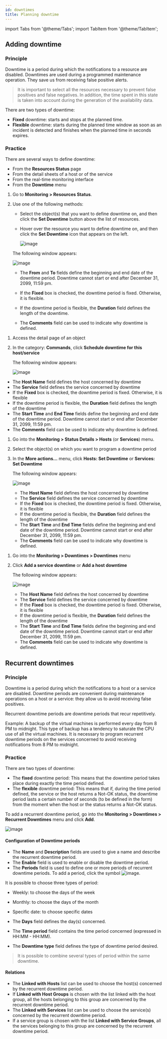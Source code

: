 ```yaml
---
id: downtimes
title: Planning downtime
---
```

import Tabs from '@theme/Tabs';
import TabItem from '@theme/TabItem';


## Adding downtime

### Principle

Downtime is a period during which the notifications to a
resource are disabled. Downtimes are used during a programmed
maintenance operation. They save us from receiving false positive alerts.

> It is important to select all the resources necessary to prevent
> false positives and false negatives. In addition, the time spent in
> this state is taken into account during the generation of the
> availability data.

There are two types of downtime:

-   **Fixed** downtime: starts and stops at the planned time.
-   **Flexible** downtime: starts during the planned time window
    as soon as an incident is detected and finishes when the planned time in
    seconds expires.

### Practice

There are several ways to define downtime:

-   From the **Resources Status** page
-   From the detail sheets of a host or of the service
-   From the real-time monitoring interface
-   From the **Downtime** menu

<Tabs groupId="sync">
<TabItem value="Resources Status page" label="Resources Status page">

1. Go to **Monitoring > Resources Status**.
2. Use one of the following methods:
    - Select the object(s) that you want to define downtime on, and then click the **Set Downtime** button above the list of resources.
    - Hover over the resource you want to define downtime on, and then click the **Set Downtime** icon that appears on the left.

        ![image](../assets/alerts/resources-status/dt-hover.gif)

    The following window appears:

    ![image](../assets/alerts/resources-status/dt-popup.png)

    -   The **From** and **To** fields define the beginning and
    end date of the downtime period. Downtime cannot start or end after December 31, 2099, 11:59 pm.

    -   If the **Fixed** box is checked, the downtime period is fixed. Otherwise, it
    is flexible.

    -   If the downtime period is flexible, the **Duration** field defines the
    length of the downtime.

    -   The **Comments** field can be used to indicate why downtime is
    defined.

</TabItem>
<TabItem value="Detailed sheet of an object" label="Detailed sheet of an object">

1.  Access the detail page of an object
2.  In the category: **Commands**, click **Schedule downtime for this
    host/service**

    The following window appears:

    ![image](../assets/alerts/downtime.png)

-   The **Host Name** field defines the host concerned by downtime
-   The **Service** field defines the service concerned by downtime
-   If the **Fixed** box is checked, the downtime period is fixed. Otherwise, it
    is flexible
-   If the downtime period is flexible, the **Duration** field defines the
    length of the downtime
-   The **Start Time** and **End Time** fields define the beginning and
    end date of the downtime period. Downtime cannot start or end after December 31, 2099, 11:59 pm.
-   The **Comments** field can be used to indicate why downtime is
    defined.

</TabItem>
<TabItem value="Real time monitoring" label="Real time monitoring">

1.  Go into the **Monitoring > Status Details > Hosts** (or **Services**)
    menu.
2.  Select the object(s) on which you want to program a downtime
    period
3.  In the **More actions…** menu, click **Hosts: Set Downtime** or
    **Services: Set Downtime**

    The following window appears:

    ![image](../assets/alerts/downtime.png)

    -   The **Host Name** field defines the host concerned by downtime
    -   The **Service** field defines the service concerned by downtime
    -   If the **Fixed** box is checked, the downtime period is fixed. Otherwise, it
        is flexible
    -   If the downtime period is flexible, the **Duration** field defines the
        length of the downtime
    -   The **Start Time** and **End Time** fields define the beginning and
        end date of the downtime period. Downtime cannot start or end after December 31, 2099, 11:59 pm.
    -   The **Comments** field can be used to indicate why downtime is
        defined.

</TabItem>
<TabItem value="Downtime menu" label="Downtime menu">

1.  Go into the **Monitoring > Downtimes > Downtimes** menu
2.  Click **Add a service downtime** or **Add a host downtime**

    The following window appears:

    ![image](../assets/alerts/downtime.png)

    -   The **Host Name** field defines the host concerned by downtime
    -   The **Service** field defines the service concerned by downtime
    -   If the **Fixed** box is checked, the downtime period is fixed. Otherwise, it
        is flexible
    -   If the downtime period is flexible, the **Duration** field defines the
        length of the downtime
    -   The **Start Time** and **End Time** fields define the beginning and
        end date of the downtime period. Downtime cannot start or end after December 31, 2099, 11:59 pm.
    -   The **Comments** field can be used to indicate why downtime is
        defined.

</TabItem>
</Tabs>

## Recurrent downtimes

### Principle

Downtime is a period during which the notifications to a
host or a service are disabled. Downtime periods are convenient during
maintenance operations on a host or a service: they allow us to avoid
receiving false positives.

Recurrent downtime periods are downtime periods that recur
repetitively.

Example: A backup of the virtual machines is performed every day from
8 PM to midnight. This type of backup has a tendency to saturate the
CPU use of all the virtual machines. It is necessary to program
recurrent downtime periods on the services concerned to avoid receiving
notifications from 8 PM to midnight.

### Practice

There are two types of downtime:

-   The **fixed** downtime period: This means that the downtime period
    takes place during exactly the time period defined.
-   The **flexible** downtime period: This means that if, during the time
    period defined, the service or the host returns a Not-OK status, the
    downtime period lasts a certain number of seconds (to be defined in
    the form) from the moment when the host or the status returns a
    Not-OK status.

To add a recurrent downtime period, go into the
**Monitoring > Downtimes > Recurrent Downtimes** menu and click
**Add**.

![image](../assets/alerts/05recurrentdowntimes.png)

#### Configuration of Downtime periods

-   The **Name** and **Description** fields are used to give a name and
    describe the recurrent downtime period.
-   The **Enable** field is used to enable or disable the downtime
    period.
-   The **Periods** field is used to define one or more periods of
    recurrent downtime periods. To add a period, click the symbol
    ![image](../assets/common/navigate_plus.png).

It is possible to choose three types of period:

-   Weekly: to choose the days of the week
-   Monthly: to choose the days of the month
-   Specific date: to choose specific dates

-   The **Days** field defines the day(s) concerned.
-   The **Time period** field contains the time period concerned
    (expressed in HH:MM - HH:MM).
-   The **Downtime type** field defines the type of downtime period
    desired.

> It is possible to combine several types of period within the same
> downtime.

#### Relations

-   The **Linked with Hosts** list can be used to choose the host(s)
    concerned by the recurrent downtime period.
-   If **Linked with Host Groups** is chosen with the list linked with
    the host group, all the hosts belonging to this group are concerned
    by the recurrent downtime period.
-   The **Linked with Services** list can be used to choose the
    service(s) concerned by the recurrent downtime period.
-   If a service group is chosen with the list **Linked with Service
    Groups**, all the services belonging to this group are concerned by
    the recurrent downtime period.
